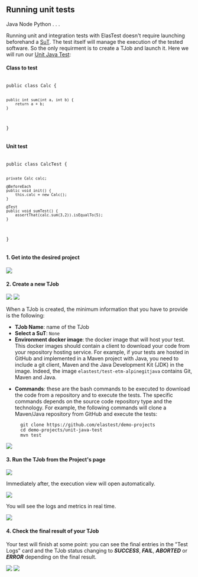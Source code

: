 <div class="range range-xs-left">
<div class="cell-xs-10 cell-lg-6 text-md-left inset-md-right-80 cell-lg-push-1 offset-top-50 offset-lg-top-0">
<h2 id="content" class="h1">Running unit tests</h2>
<div class="offset-top-30 offset-md-top-50">
</div>
</div>
</div>

<div class="badges-menu">
    <span class="badge badge-default my-badge selected">Java</span>
    <span class="badge badge-default my-badge my-badge-disabled">Node</span>
    <span class="badge badge-default my-badge my-badge-disabled">Python</span>
    <span class="badge badge-default my-badge my-badge-disabled">. . .</span>
</div>

Running unit and integration tests with ElasTest doesn't require launching beforehand a [SuT](/fundamentals/core-concepts/). The test itself will manage the execution of the tested software. So the only requirment is to create a TJob and launch it. Here we will run our [Unit Java Test](https://github.com/elastest/demo-projects/tree/master/unit-java-test):

<div class="row">
<div class="col-md-6">
<h4>Class to test</h4>
<pre>
<code class="java">
public class Calc {

    public int sum(int a, int b) {
        return a + b;
    }

}
</code>
</pre>

</div>
<div class="col-md-6">
<h4>Unit test</h4>
<pre>
<code class="java">
public class CalcTest {

    private Calc calc;

    @BeforeEach
    public void init() {
        this.calc = new Calc();
    }

    @Test
    public void sumTest() {
        assertThat(calc.sum(3,2)).isEqualTo(5);
    }

}
</code>
</pre>
</div>
</div>

<h4 class="holder-subtitle link-top">1. Get into the desired project</h4>

<div class="docs-gallery inline-block">
    <a data-fancybox="gallery-1" href="/docs/images/1.png"><img class="img-responsive img-wellcome" src="/docs/images/1.png"/></a>
</div>

<h4 class="holder-subtitle link-top">2. Create a new TJob</h4>

<div class="docs-gallery inline-block">
    <a data-fancybox="gallery-2" href="/docs/images/2.png"><img class="img-responsive img-wellcome" src="/docs/images/2.png"/></a>
    <a data-fancybox="gallery-2" href="/docs/images/3.png"><img class="img-responsive img-wellcome" src="/docs/images/3.png"/></a>
</div>

When a TJob is created, the minimum information that you have to provide is the following:

- **TJob Name**: name of the TJob
- **Select a SuT**: `None`
- **Environment docker image**: the docker image that will host your test. This docker images should contain a client to download your code from your repository hosting service. For example, if your tests are hosted in GitHub and implemented in a Maven project with Java, you need to include a git client, Maven and the Java Development Kit (JDK) in the image. Indeed, the image `elastest/test-etm-alpinegitjava` contains Git, Maven and Java.
<!-- Modify when all images are available for testing with different hostsing services and technologies: Java, Maven, Pyhton, Ruby, Node... -->
- **Commands**: these are the bash commands to be executed to download the code from a repository and to execute the tests. The specific commands depends on the source code repository type and the technology. For example, the following commands will clone a Maven/Java repository from GitHub and execute the tests:

        git clone https://github.com/elastest/demo-projects
        cd demo-projects/unit-java-test
        mvn test


<div class="docs-gallery inline-block">
    <a data-fancybox="gallery-2" href="/docs/images/4.png"><img class="img-responsive img-wellcome" src="/docs/images/4.png"/></a>
</div>

<h4 class="holder-subtitle link-top">3. Run the TJob from the Project's page</h4>

<div class="docs-gallery inline-block">
    <a data-fancybox="gallery-3" href="/docs/images/5.png"><img class="img-responsive img-wellcome" src="/docs/images/5.png"/></a>
</div>

Immediately after, the execution view will open automatically.

<div class="docs-gallery inline-block">
    <a data-fancybox="gallery-3" href="/docs/images/6.png"><img class="img-responsive img-wellcome" src="/docs/images/6.png"/></a>
</div>

You will see the logs and metrics in real time.

<div class="docs-gallery inline-block">
    <a data-fancybox="gallery-3" href="/docs/images/7.png"><img class="img-responsive img-wellcome" src="/docs/images/7.png"/></a>
</div>

<h4 class="holder-subtitle link-top">4. Check the final result of your TJob</h4>

Your test will finish at some point: you can see the final entries in the "Test Logs" card and the TJob status changing to ***SUCCESS***, ***FAIL***, ***ABORTED*** or ***ERROR*** depending on the final result.

<div class="docs-gallery inline-block">
    <a data-fancybox="gallery-4" href="/docs/images/8.png"><img class="img-responsive img-wellcome" src="/docs/images/8.png"/></a>
    <a data-fancybox="gallery-4" href="/docs/images/9.png"><img class="img-responsive img-wellcome" src="/docs/images/9.png"/></a>
</div>

<script src="//code.jquery.com/jquery-3.2.1.min.js"></script>
<link rel="stylesheet" href="https://cdnjs.cloudflare.com/ajax/libs/fancybox/3.2.5/jquery.fancybox.min.css" />
<script src="https://cdnjs.cloudflare.com/ajax/libs/fancybox/3.2.5/jquery.fancybox.min.js"></script>

<script>
var galleries = $('div.docs-gallery');
for (var i = 1; i <= galleries.length; i++) {
    $().fancybox({
    selector : '[data-fancybox="gallery-' + i + '"]',
    infobar : true,
    arrows : false,
    loop: false,
    protect: true,
    transitionEffect: 'slide',
    buttons : [
        'close'
    ],
    clickOutside : 'close',
    clickSlide   : 'close',
  });
}
</script>
